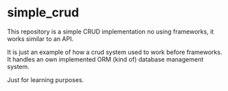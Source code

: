 # simple_crud
This repository is a simple CRUD implementation no using frameworks, it works similar to an API.

It is just an example of how a crud system used to work before frameworks. It handles an own implemented ORM (kind of) database management system.

Just for learning purposes.